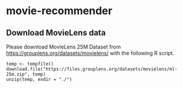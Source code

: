 # movie-recommender

## Download MovieLens data

Please download MovieLens 25M Dataset from https://grouplens.org/datasets/movielens/ with the following R script.

```
temp <- tempfile()
download.file("https://files.grouplens.org/datasets/movielens/ml-25m.zip", temp)
unzip(temp, exdir = "./")
```


